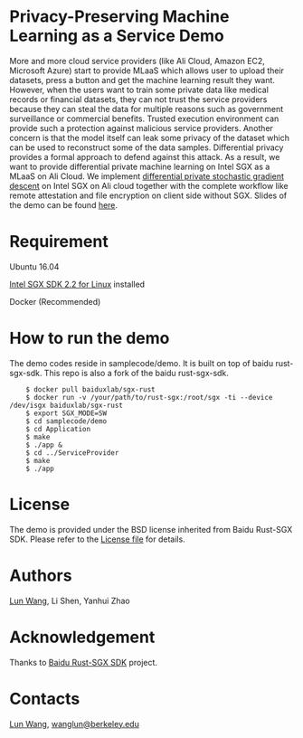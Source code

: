 # Privacy-Preserving Machine Learning as a Service Demo

More and more cloud service providers (like Ali Cloud, Amazon EC2, Microsoft Azure) start to provide MLaaS which allows user to upload their datasets, press a button and get the machine learning result they want. 
However, when the users want to train some private data like medical records or financial datasets, they can not trust the service providers because they can steal the data for multiple reasons such as government surveillance or commercial benefits. Trusted execution environment can provide such a protection against malicious service providers.
Another concern is that the model itself can leak some privacy of the dataset which can be used to reconstruct some of the data samples. Differential privacy provides a formal approach to defend against this attack.
As a result, we want to provide differential private machine learning on Intel SGX as a MLaaS on Ali Cloud. We implement [differential private stochastic gradient descent](http://cs-people.bu.edu/omthkkr/papers/TPDPCO.pdf) on Intel SGX on Ali cloud together with the complete workflow like remote attestation and file encryption on client side without SGX. Slides of the demo can be found [here](https://github.com/spartazhihu/spartazhihu.github.io/blob/master/files/Ali%20Cloud%20Computing%20Demo%20Slides.pptx).

# Requirement

Ubuntu 16.04

[Intel SGX SDK 2.2 for Linux](https://01.org/intel-software-guard-extensions/downloads) installed

Docker (Recommended)

# How to run the demo

The demo codes reside in samplecode/demo. It is built on top of baidu rust-sgx-sdk. This repo is also a fork of the baidu rust-sgx-sdk.

```
    $ docker pull baiduxlab/sgx-rust
    $ docker run -v /your/path/to/rust-sgx:/root/sgx -ti --device /dev/isgx baiduxlab/sgx-rust
    $ export SGX_MODE=SW
    $ cd samplecode/demo
    $ cd Application
    $ make
    $ ./app &
    $ cd ../ServiceProvider
    $ make
    $ ./app
```

# License

The demo is provided under the BSD license inherited from Baidu Rust-SGX SDK. Please refer to the [License file](LICENSE) for details.

# Authors

[Lun Wang](wanglunucb.com), Li Shen, Yanhui Zhao

# Acknowledgement

Thanks to [Baidu Rust-SGX SDK](https://github.com/baidu/rust-sgx-sdk) project.

# Contacts

[Lun Wang](wanglunucb.com), wanglun@berkeley.edu

